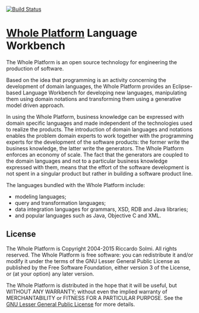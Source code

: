 [![Build Status](https://travis-ci.org/wholeplatform/whole.svg?branch=master)](https://travis-ci.org/wholeplatform/whole)

[Whole Platform](http://wholeplatform.com) Language Workbench
=============================================================

The Whole Platform is an open source technology for engineering the production of software.

Based on the idea that programming is an activity concerning the development of domain languages, the Whole Platform provides an Eclipse-based Language Workbench for developing new languages, manipulating them using domain notations and transforming them using a generative model driven approach.

In using the Whole Platform, business knowledge can be expressed with domain specific languages and made independent of the technologies used to realize the products.
The introduction of domain languages and notations enables the problem domain experts to work together with the programming experts for the development of the software products: the former write the business knowledge, the latter write the generators.
The Whole Platform enforces an economy of scale. The fact that the generators are coupled to the domain languages and not to a particular business knowledge expressed with them, means that the effort of the software development is not spent in a singular product but rather in building a software product line.

The languages bundled with the Whole Platform include:
* modeling languages;
* query and transformation languages;
* data integration languages for grammars, XSD, RDB and Java libraries;
* and popular languages such as Java, Objective C and XML.


## License

The Whole Platform is Copyright 2004-2015 Riccardo Solmi.
All rights reserved.
The Whole Platform is free software: you can redistribute it and/or modify
it under the terms of the GNU Lesser General Public License as published
by the Free Software Foundation, either version 3 of the License, or
(at your option) any later version.

The Whole Platform is distributed in the hope that it will be useful, but
WITHOUT ANY WARRANTY; without even the implied warranty of MERCHANTABILITY
or FITNESS FOR A PARTICULAR PURPOSE.
See the [GNU Lesser General Public License](http://www.gnu.org/licenses/lgpl.txt) for more details.
